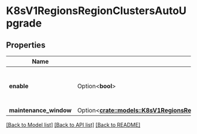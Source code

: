# K8sV1RegionsRegionClustersAutoUpgrade

## Properties

Name | Type | Description | Notes
------------ | ------------- | ------------- | -------------
**enable** | Option<**bool**> | Whether or not auto upgrade is enabled for the cluster | [optional]
**maintenance_window** | Option<[**crate::models::K8sV1RegionsRegionClustersAutoUpgradeMaintenanceWindow**](_k8s_v1_regions__region__clusters_auto_upgrade_maintenance_window.md)> |  | [optional]

[[Back to Model list]](../README.md#documentation-for-models) [[Back to API list]](../README.md#documentation-for-api-endpoints) [[Back to README]](../README.md)



